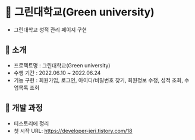 📌 그린대학교(Green university)
====================

* 그린대학교 성적 관리 페이지 구현

🔸 소개
-----------

* 프로젝트명 : 그린대학교(Green university)
* 수행 기간  : 2022.06.10 ~ 2022.06.24
* 기능 구현  : 회원가입, 로그인, 아이디/비밀번호 찾기, 회원정보 수정, 성적 조회, 수업목록 조회

🔸 개발 과정
------------
* 티스토리에 정리
* 첫 시작 URL: <https://developer-jeri.tistory.com/18> 
